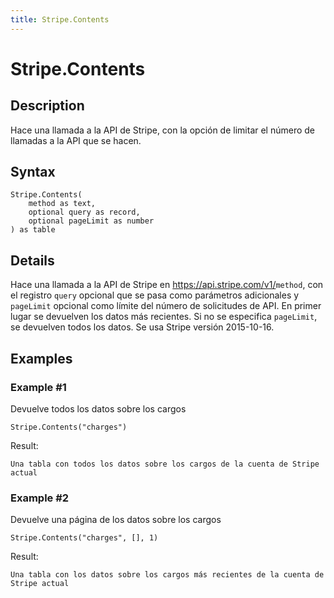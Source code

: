 ```yaml
---
title: Stripe.Contents
---
```


# Stripe.Contents


## Description

Hace una llamada a la API de Stripe, con la opción de limitar el número de llamadas a la API que se hacen.


## Syntax

```powerquery
Stripe.Contents(
    method as text,
    optional query as record,
    optional pageLimit as number
) as table
```


## Details

Hace una llamada a la API de Stripe en https://api.stripe.com/v1/<code>method</code>, con el registro <code>query</code> opcional que se pasa como parámetros adicionales y <code>pageLimit</code> opcional como límite del número de solicitudes de API. En primer lugar se devuelven los datos más recientes. Si no se especifica <code>pageLimit</code>, se devuelven todos los datos. Se usa Stripe versión 2015-10-16.


## Examples

### Example #1 
Devuelve todos los datos sobre los cargos
```powerquery
Stripe.Contents("charges")
```

Result: 
```powerquery
Una tabla con todos los datos sobre los cargos de la cuenta de Stripe actual
```


### Example #2 
Devuelve una página de los datos sobre los cargos
```powerquery
Stripe.Contents("charges", [], 1)
```

Result: 
```powerquery
Una tabla con los datos sobre los cargos más recientes de la cuenta de Stripe actual
```



